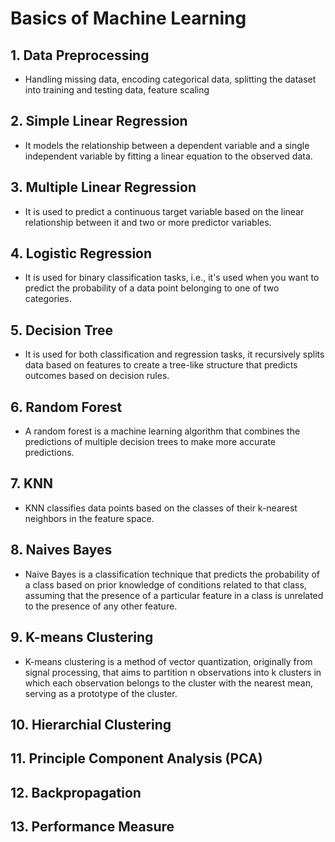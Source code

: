 # Basics of Machine Learning

## 1. Data Preprocessing
* Handling missing data, encoding categorical data, splitting the dataset into training and testing data, feature scaling

## 2. Simple Linear Regression
* It models the relationship between a dependent variable and a single independent variable by fitting a linear equation to the observed data.

## 3. Multiple Linear Regression
* It is used to predict a continuous target variable based on the linear relationship between it and two or more predictor variables.

## 4. Logistic Regression
* It is used for binary classification tasks, i.e., it's used when you want to predict the probability of a data point belonging to one of two categories.

## 5. Decision Tree
* It is used for both classification and regression tasks, it recursively splits data based on features to create a tree-like structure that predicts outcomes based on decision rules.

## 6. Random Forest
* A random forest is a machine learning algorithm that combines the predictions of multiple decision trees to make more accurate predictions.   

## 7. KNN
* KNN classifies data points based on the classes of their k-nearest neighbors in the feature space.
  
## 8. Naives Bayes
* Naive Bayes is a classification technique that predicts the probability of a class based on prior knowledge of conditions related to that class, assuming that the presence of a particular feature in a class is unrelated to the presence of any other feature.
  
## 9. K-means Clustering
* K-means clustering is a method of vector quantization, originally from signal processing, that aims to partition n observations into k clusters in which each observation belongs to the cluster with the nearest mean, serving as a prototype of the cluster.

## 10. Hierarchial Clustering
## 11. Principle Component Analysis (PCA)
## 12. Backpropagation
## 13. Performance Measure
